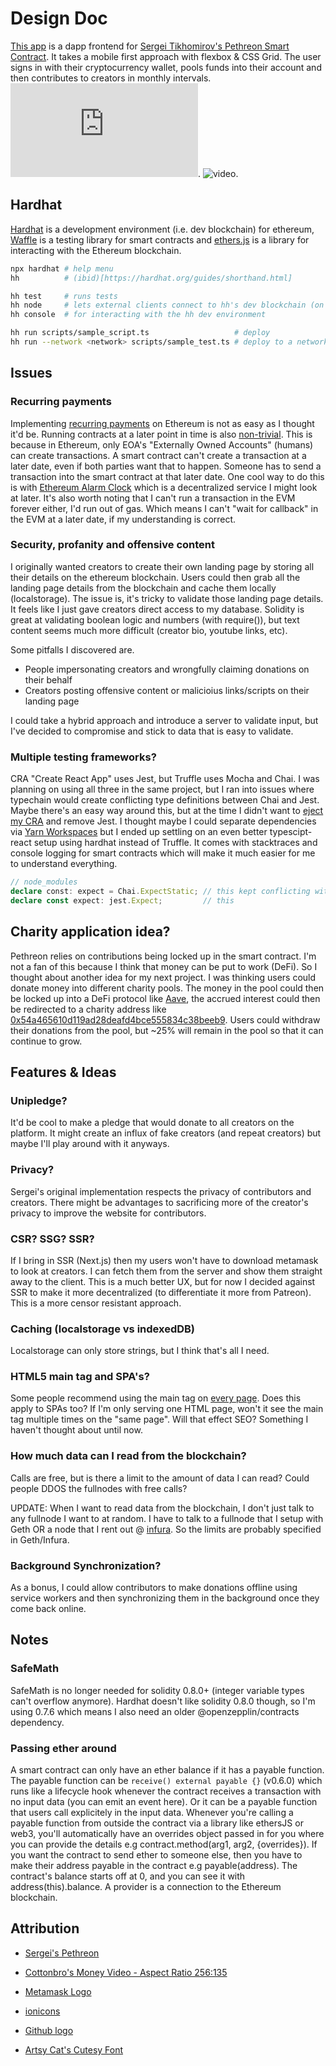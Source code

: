 # Design Doc

[This app](https://github.com/Chris56974/WeiBuddies) is a dapp frontend for [Sergei Tikhomirov's Pethreon Smart Contract](https://github.com/s-tikhomirov/pethreon/blob/master/pethreon.sol). It takes a mobile first approach with flexbox & CSS Grid. The user signs in with their cryptocurrency wallet, pools funds into their account and then contributes to creators in monthly intervals. ![UI Mockup](https://github.com/Chris56974/Pethreon/blob/main/frontend/public/Pethreon_Wireframe.pdf). ![video](https://www.pexels.com/video/hands-rich-green-money-3943962/).

## Hardhat

[Hardhat](https://hardhat.org/getting-started/) is a development environment (i.e. dev blockchain) for ethereum, [Waffle](https://ethereum-waffle.readthedocs.io/en/latest/index.html) is a testing library for smart contracts and [ethers.js](https://docs.ethers.io/v5/getting-started/) is a library for interacting with the Ethereum blockchain.

```bash
npx hardhat # help menu
hh          # (ibid)[https://hardhat.org/guides/shorthand.html]

hh test     # runs tests
hh node     # lets external clients connect to hh's dev blockchain (on some port i.e. 8080)
hh console  # for interacting with the hh dev environment

hh run scripts/sample_script.ts                   # deploy 
hh run --network <network> scripts/sample_test.ts # deploy to a network specified in hardhat.config.ts
```

## Issues

### Recurring payments

Implementing [recurring payments](https://ethereum.stackexchange.com/questions/49596) on Ethereum is not as easy as I thought it'd be. Running contracts at a later point in time is also [non-trivial](https://ethereum.stackexchange.com/questions/42). This is because in Ethereum, only EOA's "Externally Owned Accounts" (humans) can create transactions. A smart contract can't create a transaction at a later date, even if both parties want that to happen. Someone has to send a transaction into the smart contract at that later date. One cool way to do this is with [Ethereum Alarm Clock](https://www.ethereum-alarm-clock.com/) which is a decentralized service I might look at later. It's also worth noting that I can't run a transaction in the EVM forever either, I'd run out of gas. Which means I can't "wait for callback" in the EVM at a later date, if my understanding is correct.

### Security, profanity and offensive content

I originally wanted creators to create their own landing page by storing all their details on the ethereum blockchain. Users could then grab all the landing page details from the blockchain and cache them locally (localstorage). The issue is, it's tricky to validate those landing page details. It feels like I just gave creators direct access to my database. Solidity is great at validating boolean logic and numbers (with require()), but text content seems much more difficult (creator bio, youtube links, etc).

Some pitfalls I discovered are.

- People impersonating creators and wrongfully claiming donations on their behalf
- Creators posting offensive content or malicioius links/scripts on their landing page

I could take a hybrid approach and introduce a server to validate input, but I've decided to compromise and stick to data that is easy to validate.

### Multiple testing frameworks?

CRA "Create React App" uses Jest, but Truffle uses Mocha and Chai. I was planning on using all three in the same project, but I ran into issues where typechain would create conflicting type definitions between Chai and Jest. Maybe there's an easy way around this, but at the time I didn't want to [eject my CRA](https://create-react-app.dev/docs/available-scripts#npm-run-eject) and remove Jest. I thought maybe I could separate dependencies via [Yarn Workspaces](https://classic.yarnpkg.com/en/docs/workspaces) but I ended up settling on an even better typescipt-react setup using hardhat instead of Truffle. It comes with stacktraces and console logging for smart contracts which will make it much easier for me to understand everything.

```ts
// node_modules
declare const: expect = Chai.ExpectStatic; // this kept conflicting with...
declare const expect: jest.Expect;         // this 
```

## Charity application idea?

Pethreon relies on contributions being locked up in the smart contract. I'm not a fan of this because I think that money can be put to work (DeFi). So I thought about another idea for my next project. I was thinking users could donate money into different charity pools. The money in the pool could then be locked up into a DeFi protocol like [Aave](https://aave.com/), the accrued interest could then be redirected to a charity address like [0x54a465610d119ad28deafd4bce555834c38beeb9](https://thewaterproject.org/donate-ethereum). Users could withdraw their donations from the pool, but ~25% will remain in the pool so that it can continue to grow.

## Features & Ideas

### Unipledge?

It'd be cool to make a pledge that would donate to all creators on the platform. It might create an influx of fake creators (and repeat creators) but maybe I'll play around with it anyways.

### Privacy?

Sergei's original implementation respects the privacy of contributors and creators. There might be advantages to sacrificing more of the creator's privacy to improve the website for contributors.

### CSR? SSG? SSR?

If I bring in SSR (Next.js) then my users won't have to download metamask to look at creators. I can fetch them from the server and show them straight away to the client. This is a much better UX, but for now I decided against SSR to make it more decentralized (to differentiate it more from Patreon). This is a more censor resistant approach.

### Caching (localstorage vs indexedDB)

Localstorage can only store strings, but I think that's all I need.

### HTML5 main tag and SPA's?

Some people recommend using the main tag on [every page](https://stackoverflow.com/questions/44308760). Does this apply to SPAs too? If I'm only serving one HTML page, won't it see the main tag multiple times on the "same page". Will that effect SEO? Something I haven't thought about until now.

### How much data can I read from the blockchain?

Calls are free, but is there a limit to the amount of data I can read? Could people DDOS the fullnodes with free calls?

UPDATE: When I want to read data from the blockchain, I don't just talk to any fullnode I want to at random. I have to talk to a fullnode that I setup with Geth OR a node that I rent out @ [infura](https://infura.io/). So the limits are probably specified in Geth/Infura.

### Background Synchronization?

As a bonus, I could allow contributors to make donations offline using service workers and then synchronizing them in the background once they come back online.

## Notes

### SafeMath

SafeMath is no longer needed for solidity 0.8.0+ (integer variable types can't overflow anymore). Hardhat doesn't like solidity 0.8.0 though, so I'm using 0.7.6 which means I also need an older @openzepplin/contracts dependency.

### Passing ether around

A smart contract can only have an ether balance if it has a payable function. The payable function can be `receive() external payable {}` (v0.6.0) which runs like a lifecycle hook whenever the contract receives a transaction with no input data (you can emit an event here). Or it can be a payable function that users call explicitely in the input data. Whenever you're calling a payable function from outside the contract via a library like ethersJS or web3, you'll automatically have an overrides object passed in for you where you can provide the details e.g contract.method(arg1, arg2, {overrides}). If you want the contract to send ether to someone else, then you have to make their address payable in the contract e.g payable(address). The contract's balance starts off at 0, and you can see it with address(this).balance. A provider is a connection to the Ethereum blockchain.

## Attribution

- [Sergei's Pethreon](https://github.com/s-tikhomirov/pethreon)

- [Cottonbro's Money Video - Aspect Ratio 256:135](https://www.pexels.com/video/hands-rich-green-money-3943962/)

- [Metamask Logo](https://github.com/MetaMask/brand-resources)

- [ionicons](https://ionic.io/ionicons)

- [Github logo](https://github.com/logos)

- [Artsy Cat's Cutesy Font](https://www.dafont.com/cutesy.font)

